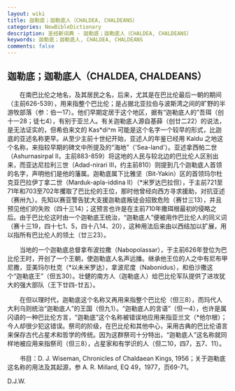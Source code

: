 ```yaml
---
layout: wiki
title: 迦勒底；迦勒底人（CHALDEA, CHALDEANS）
categories: NewBibleDictionary
description: 圣经新词典 - 迦勒底；迦勒底人（CHALDEA, CHALDEANS）
keywords: 迦勒底；迦勒底人, CHALDEA, CHALDEANS
comments: false
---
```


## 迦勒底；迦勒底人（CHALDEA, CHALDEANS）

　　在南巴比伦之地名，及其居民之名，后来，尤其是在巴比伦最后一朝的期间（主前626-539），用来指整个巴比伦；是占据北亚拉伯与波斯湾之间的旷野的半游牧部落（参：伯一17）。他们早期定居于这个地区，据有“迦勒底人的”吾珥（创十一28；徒七4），有别于亚兰人。有关迦勒底人源自基薛（创廿二22）的说法，是无法证实的，但希伯来文的 Kas*di^m 可能是这个名字一个较早的形式，比迦底的亚述名称更早。从至少主前十世纪开始，亚述人的年鉴已经用 Kaldu 之地这个名称，来指较早期的碑文中所提及的“海地”（'Sea-land'）。亚述拿西帕二世（Ashurnasirpal II，主前883-859）将这地的人民与较北边的巴比伦人区别出来，而亚达尼拉利三世（Adad-nirari III，约主前810）则提到几个迦勒底人首领的名字，声明他们是他的藩属。迦勒底属下比雅坚（Bit-Yakin）区的首领玛尔杜克亚巴拉伊丁拿二世（Marduk-apla-iddina II）（*米罗达巴拉但），于主前721至71年和703至702年攫取了巴比伦的王位，那时他曾经向西方寻求援助，对抗亚述（赛卅九）。先知以赛亚警告犹大支援迦勒底叛徒会招致危险（赛廿三13），并且预见他们的失败（四十三14）；这预言也许是在主前710年撒珥根最初的侵略之后。由于巴比伦这时由一个迦勒底王统治，“迦勒底人”便被用作巴比伦人的同义词（赛十三19，四十七1、5，四十八14、20），这种用法后来由以西结加以扩展，用以指所有巴比伦人的领土（廿三23）。

　　当地的一个迦勒底总督拿布波拉撒（Nabopolassar），于主前626年登位为巴比伦王时，开创了一个王朝，使迦勒底人名声远播。继承他王位的人之中有尼布甲尼撒，亚美玛尔杜克（*以未米罗达），拿波尼度（Nabonidus），和伯沙撒这个“迦勒底王”（但五30）。壮健的南方人（迦勒底人）给巴比伦军队提供了进攻犹大的强大部队（王下廿四-廿五）。

　　在但以理时代，迦勒底这个名称又再用来指整个巴比伦（但三8），而玛代人大利乌则统治“迦勒底人”的王国（但九1）。“迦勒底人的言语”（但一4），也许是属闪语的一种巴比伦方言，“迦勒底”这个名称被错误地应用来指亚兰文（*他尔根）；今人却很少犯这错误。祭司的阶级，在巴比伦和其他中心，采用古典的巴比伦语言来保存古代占星术和哲学的传统。因为这群祭司十分特出，“迦勒底人”这名称就同样地被应用来指祭司（但三8），占星家和有学识的人（但二10，四7，五7、11）。

　　书目：D. J. Wiseman, Chronicles of Chaldaean Kings, 1956；关于迦勒底这名称的用法及其起源，参 A. R. Millard, EQ 49，1977，页69-71。

D.J.W.






